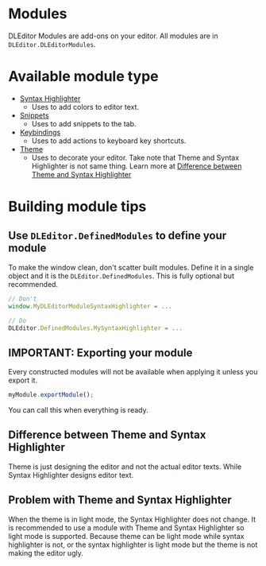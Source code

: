 # Modules
DLEditor Modules are add-ons on your editor.
All modules are in `DLEditor.DLEditorModules`.

# Available module type
- [Syntax Highlighter](SyntaxHighlighter.md)
  - Uses to add colors to editor text.
- [Snippets](Snippets.md)
  - Uses to add snippets to the tab.
- [Keybindings](Keybindings.md)
  - Uses to add actions to keyboard key shortcuts.
- [Theme](Theme.md)
  - Uses to decorate your editor.
    Take note that Theme and Syntax Highlighter is not same thing. Learn more at [Difference between Theme and Syntax Highlighter]()

# Building module tips

## Use `DLEditor.DefinedModules` to define your module

To make the window clean, don't scatter built modules.
Define it in a single object and it is the `DLEditor.DefinedModules`.
This is fully optional but recommended.

```js
// Don't
window.MyDLEditorModuleSyntaxHighlighter = ...

// Do
DLEditor.DefinedModules.MySyntaxHighlighter = ...
```

## **IMPORTANT:** Exporting your module
Every constructed modules will not be available when applying it unless you export it.

```js
myModule.exportModule();
```

You can call this when everything is ready.

## Difference between Theme and Syntax Highlighter
Theme is just designing the editor and not the actual editor texts.
While Syntax Highlighter designs editor text.

## Problem with Theme and Syntax Highlighter
When the theme is in light mode, the Syntax Highlighter does not change.
It is recommended to use a module with Theme and Syntax Highlighter so light mode is supported.
Because theme can be light mode while syntax highlighter is not, or the syntax highlighter is light mode but the theme is not making the editor ugly.
